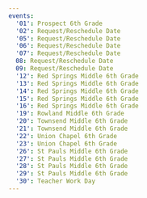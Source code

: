 ```yaml
---
events:
  '01': Prospect 6th Grade
  '02': Request/Reschedule Date
  '05': Request/Reschedule Date
  '06': Request/Reschedule Date
  '07': Request/Reschedule Date
  08: Request/Reschedule Date
  09: Request/Reschedule Date
  '12': Red Springs Middle 6th Grade
  '13': Red Springs Middle 6th Grade
  '14': Red Springs Middle 6th Grade
  '15': Red Springs Middle 6th Grade
  '16': Red Springs Middle 6th Grade
  '19': Rowland Middle 6th Grade
  '20': Townsend Middle 6th Grade
  '21': Townsend Middle 6th Grade
  '22': Union Chapel 6th Grade
  '23': Union Chapel 6th Grade
  '26': St Pauls Middle 6th Grade
  '27': St Pauls Middle 6th Grade
  '28': St Pauls Middle 6th Grade
  '29': St Pauls Middle 6th Grade
  '30': Teacher Work Day
---
```


